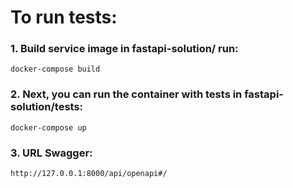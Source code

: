 # To run tests:

### 1. Build service image in fastapi-solution/ run:
`docker-compose build`
### 2. Next, you can run the container with tests in fastapi-solution/tests:
`docker-compose up`

### 3. URL Swagger:
`http://127.0.0.1:8000/api/openapi#/`
